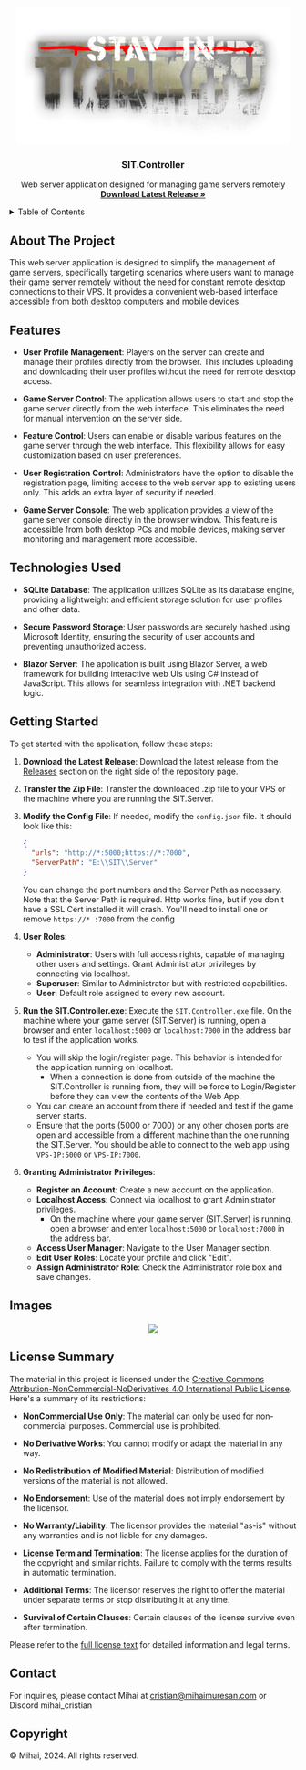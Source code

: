 <a name="readme-top"></a>

<!-- PROJECT LOGO -->
<div align="center">
  <a href="https://github.com/stayintarkov/StayInTarkov.Client">
    <img src="wwwroot/sit-logo-5.png" alt="Logo" height="240">
  </a>

  <h3 align="center">SIT.Controller</h3>

  <p align="center">
    Web server application designed for managing game servers remotely
    <br />
    <a href="https://github.com/mihaicm93/SIT.Controller/releases"><strong>Download Latest Release »</strong></a>
  </p>
</div>

<!-- TABLE OF CONTENTS -->
<details>
  <summary>Table of Contents</summary>
  <ol>
    <li>
      <a href="#about-the-project">About The Project</a>
    </li>
    <li>
      <a href="#features">Features</a>
    </li>
    <li>
      <a href="#technologies-used">Technologies Used</a>
    </li>
    <li>
      <a href="#getting-started">Getting Started</a>
    </li>
    <li>
      <a href="#images">Images</a>
    </li>
    <li>
      <a href="#license-summary">License Summary</a>
    </li>
    <li>
      <a href="#contact">Contact</a>
    </li>
  </ol>
</details>


## About The Project

This web server application is designed to simplify the management of game servers, specifically targeting scenarios where users want to manage their game server remotely without the need for constant remote desktop connections to their VPS. It provides a convenient web-based interface accessible from both desktop computers and mobile devices.


## Features

- **User Profile Management**: Players on the server can create and manage their profiles directly from the browser. This includes uploading and downloading their user profiles without the need for remote desktop access.

- **Game Server Control**: The application allows users to start and stop the game server directly from the web interface. This eliminates the need for manual intervention on the server side.

- **Feature Control**: Users can enable or disable various features on the game server through the web interface. This flexibility allows for easy customization based on user preferences.

- **User Registration Control**: Administrators have the option to disable the registration page, limiting access to the web server app to existing users only. This adds an extra layer of security if needed.

- **Game Server Console**: The web application provides a view of the game server console directly in the browser window. This feature is accessible from both desktop PCs and mobile devices, making server monitoring and management more accessible.


## Technologies Used

- **SQLite Database**: The application utilizes SQLite as its database engine, providing a lightweight and efficient storage solution for user profiles and other data.

- **Secure Password Storage**: User passwords are securely hashed using Microsoft Identity, ensuring the security of user accounts and preventing unauthorized access.

- **Blazor Server**: The application is built using Blazor Server, a web framework for building interactive web UIs using C# instead of JavaScript. This allows for seamless integration with .NET backend logic.


## Getting Started

To get started with the application, follow these steps:

1. **Download the Latest Release**: Download the latest release from the [Releases](https://github.com/mihaicm93/SIT.Controller/releases) section on the right side of the repository page.

2. **Transfer the Zip File**: Transfer the downloaded .zip file to your VPS or the machine where you are running the SIT.Server.

3. **Modify the Config File**: If needed, modify the `config.json` file. It should look like this:

   ~~~json
   {
     "urls": "http://*:5000;https://*:7000",
     "ServerPath": "E:\\SIT\\Server"
   }
   ~~~

   You can change the port numbers and the Server Path as necessary. Note that the Server Path is required.
   Http works fine, but if you don't have a SSL Cert installed it will crash. You'll need to install one or remove `https://* :7000` from the config

4. **User Roles**:
   - **Administrator**: Users with full access rights, capable of managing other users and settings. Grant Administrator privileges by connecting via localhost.
   - **Superuser**: Similar to Administrator but with restricted capabilities.
   - **User**: Default role assigned to every new account.

5. **Run the SIT.Controller.exe**: Execute the `SIT.Controller.exe` file. On the machine where your game server (SIT.Server) is running, open a browser and enter `localhost:5000` or `localhost:7000` in the address bar to test if the application works.

   - You will skip the login/register page. This behavior is intended for the application running on localhost.
       - When a connection is done from outside of the machine the SIT.Controller is running from, they will be force to Login/Register before they can view the contents of the Web App.
   - You can create an account from there if needed and test if the game server starts.
   - Ensure that the ports (5000 or 7000) or any other chosen ports are open and accessible from a different machine than the one running the SIT.Server. You should be able to connect to the web app using `VPS-IP:5000` or `VPS-IP:7000`.

6. **Granting Administrator Privileges**:
   - **Register an Account**: Create a new account on the application.
   - **Localhost Access**: Connect via localhost to grant Administrator privileges.
       - On the machine where your game server (SIT.Server) is running, open a browser and enter `localhost:5000` or `localhost:7000` in the address bar.
   - **Access User Manager**: Navigate to the User Manager section.
   - **Edit User Roles**: Locate your profile and click "Edit".
   - **Assign Administrator Role**: Check the Administrator role box and save changes.


## Images

<p align="center">

<img src="https://imgur.com/tPHux90.gif?raw=true" width="600" align="center" />

</p>


## License Summary

The material in this project is licensed under the [Creative Commons Attribution-NonCommercial-NoDerivatives 4.0 International Public License](https://creativecommons.org/licenses/by-nc-nd/4.0/legalcode). Here's a summary of its restrictions:

- **NonCommercial Use Only**: The material can only be used for non-commercial purposes. Commercial use is prohibited.

- **No Derivative Works**: You cannot modify or adapt the material in any way.

- **No Redistribution of Modified Material**: Distribution of modified versions of the material is not allowed.

- **No Endorsement**: Use of the material does not imply endorsement by the licensor.

- **No Warranty/Liability**: The licensor provides the material "as-is" without any warranties and is not liable for any damages.

- **License Term and Termination**: The license applies for the duration of the copyright and similar rights. Failure to comply with the terms results in automatic termination.

- **Additional Terms**: The licensor reserves the right to offer the material under separate terms or stop distributing it at any time.

- **Survival of Certain Clauses**: Certain clauses of the license survive even after termination.

Please refer to the [full license text](https://creativecommons.org/licenses/by-nc-nd/4.0/legalcode) for detailed information and legal terms.


## Contact

For inquiries, please contact Mihai at cristian@mihaimuresan.com or Discord mihai_cristian


## Copyright

© Mihai, 2024. All rights reserved.
